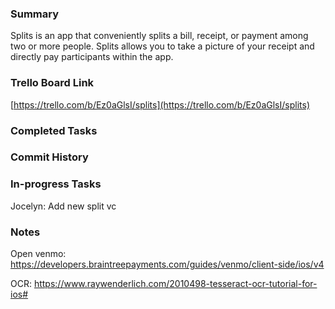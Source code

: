 ### Summary

Splits is an app that conveniently splits a bill, receipt, or payment among two or more people. Splits allows you to take a picture of your receipt and directly pay participants within the app.


### Trello Board Link

[https://trello.com/b/Ez0aGlsI/splits](https://trello.com/b/Ez0aGlsI/splits)


### Completed Tasks


### Commit History


### In-progress Tasks
Jocelyn: Add new split vc


### Notes
Open venmo: https://developers.braintreepayments.com/guides/venmo/client-side/ios/v4

OCR: https://www.raywenderlich.com/2010498-tesseract-ocr-tutorial-for-ios#
